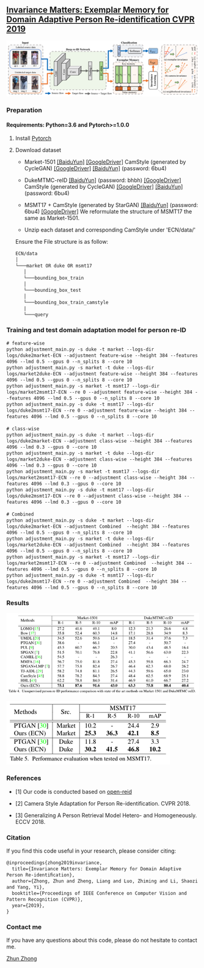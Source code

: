 ## [Invariance Matters: Exemplar Memory for Domain Adaptive Person Re-identification CVPR 2019](https://arxiv.org/abs/1904.01990)

![](imgs/framework.png)


### Preparation

#### Requirements: Python=3.6 and Pytorch>=1.0.0

1. Install [Pytorch](http://pytorch.org/)

2. Download dataset

   - Market-1501 [[BaiduYun]](http://pan.baidu.com/s/1ntIi2Op) [[GoogleDriver]](https://drive.google.com/file/d/0B8-rUzbwVRk0c054eEozWG9COHM/view?usp=sharing) CamStyle (generated by CycleGAN) [[GoogleDriver]](https://drive.google.com/open?id=1klY3nBS2sD4pxcyUbSlhtfTk9ButMNW1) [[BaiduYun]](https://pan.baidu.com/s/1NHv1UfI9bKo1XrDx8g70ow) (password: 6bu4)
   
   - DukeMTMC-reID [[BaiduYun]](https://pan.baidu.com/s/1jS0XM7Var5nQGcbf9xUztw) (password: bhbh) [[GoogleDriver]](https://drive.google.com/open?id=1jjE85dRCMOgRtvJ5RQV9-Afs-2_5dY3O) CamStyle (generated by CycleGAN) [[GoogleDriver]](https://drive.google.com/open?id=1tNc-7C3mpSFa_xOti2PmUVXTEiqmJlUI) [[BaiduYun]](https://pan.baidu.com/s/1NHv1UfI9bKo1XrDx8g70ow) (password: 6bu4)
   
   - MSMT17 + CamStyle (generated by StarGAN) [[BaiduYun]](https://pan.baidu.com/s/1NHv1UfI9bKo1XrDx8g70ow) (password: 6bu4) [[GoogleDriver]](https://drive.google.com/open?id=11I7p0Dr-TCC9TnvY8rWp0B47gCB3K0T4) We reformulate the structure of MSMT17 the same as Market-1501.
   
   - Unzip each dataset and corresponding CamStyle under 'ECN/data/'
   
   Ensure the File structure is as follow:
   
   ```
   ECN/data    
   │
   └───market OR duke OR msmt17
      │   
      └───bounding_box_train
      │   
      └───bounding_box_test
      │   
      └───bounding_box_train_camstyle
      | 
      └───query
   ```

### Training and test domain adaptation model for person re-ID

  ```Shell
# feature-wise
python adjustment_main.py -s duke -t market --logs-dir logs/duke2market-ECN --adjustment feature-wise --height 384 --features 4096 --lmd 0.5 --gpus 0 --n_splits 8 --core 10
python adjustment_main.py -s market -t duke --logs-dir logs/market2duke-ECN --adjustment feature-wise --height 384 --features 4096 --lmd 0.5 --gpus 0 --n_splits 8 --core 10
python adjustment_main.py -s market -t msmt17 --logs-dir logs/market2msmt17-ECN --re 0 --adjustment feature-wise --height 384 --features 4096 --lmd 0.5 --gpus 0 --n_splits 8 --core 10
python adjustment_main.py -s duke -t msmt17 --logs-dir logs/duke2msmt17-ECN --re 0 --adjustment feature-wise --height 384 --features 4096 --lmd 0.5 --gpus 0 --n_splits 8 --core 10

# class-wise
python adjustment_main.py -s duke -t market --logs-dir logs/duke2market-ECN --adjustment class-wise --height 384 --features 4096 --lmd 0.3 --gpus 0 --core 10
python adjustment_main.py -s market -t duke --logs-dir logs/market2duke-ECN --adjustment class-wise --height 384 --features 4096 --lmd 0.3 --gpus 0 --core 10
python adjustment_main.py -s market -t msmt17 --logs-dir logs/market2msmt17-ECN --re 0 --adjustment class-wise --height 384 --features 4096 --lmd 0.3 --gpus 0 --core 10
python adjustment_main.py -s duke -t msmt17 --logs-dir logs/duke2msmt17-ECN --re 0 --adjustment class-wise --height 384 --features 4096 --lmd 0.3 --gpus 0 --core 10

# Combined
python adjustment_main.py -s duke -t market --logs-dir logs/duke2market-ECN --adjustment Combined  --height 384 --features 4096 --lmd 0.5 --gpus 0 --n_splits 8 --core 10
python adjustment_main.py -s market -t duke --logs-dir logs/market2duke-ECN --adjustment Combined  --height 384 --features 4096 --lmd 0.5 --gpus 0 --n_splits 8 --core 10
python adjustment_main.py -s market -t msmt17 --logs-dir logs/market2msmt17-ECN --re 0 --adjustment Combined  --height 384 --features 4096 --lmd 0.5 --gpus 0 --n_splits 8 --core 10
python adjustment_main.py -s duke -t msmt17 --logs-dir logs/duke2msmt17-ECN --re 0 --adjustment Combined  --height 384 --features 4096 --lmd 0.5 --gpus 0 --n_splits 8 --core 10
  ```


### Results

![](imgs/market_duke.png) 

![](imgs/msmt17.png)

       
### References

- [1] Our code is conducted based on [open-reid](https://github.com/Cysu/open-reid)

- [2] Camera Style Adaptation for Person Re-identification. CVPR 2018.

- [3] Generalizing A Person Retrieval Model Hetero- and Homogeneously. ECCV 2018.


### Citation

If you find this code useful in your research, please consider citing:

    @inproceedings{zhong2019invariance,
      title={Invariance Matters: Exemplar Memory for Domain Adaptive Person Re-identiﬁcation},
      author={Zhong, Zhun and Zheng, Liang and Luo, Zhiming and Li, Shaozi and Yang, Yi},
      booktitle={Proceedings of IEEE Conference on Computer Vision and Pattern Recognition (CVPR)},
      year={2019},
    }

    
### Contact me

If you have any questions about this code, please do not hesitate to contact me.

[Zhun Zhong](http://zhunzhong.site)

